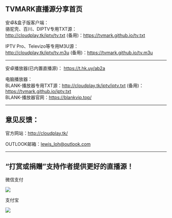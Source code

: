 TVMARK直播源分享首页
------------------------------------------------------------------------------------------------------------------------------------
安卓&盒子版客户端：                                
骆驼壳、百川、DIPTV专用TXT源：                        
http://cloudplay.tk/iptv/tv.txt (备用)：https://tvmark.github.io/tv.txt                                    

IPTV Pro、Televizo等专用M3U源：                               
http://cloudplay.tk/iptv/tv.m3u (备用)：https://tvmark.github.io/tv.m3u

-------------------------------------------------------------------------------
安卓播放器(已内置直播源)： https://t.hk.uy/ab2a

电脑播放器：                                
BLANK-播放器专用TXT源：http://cloudplay.tk/iptv/iptv.txt (备用)：https://tvmark.github.io/iptv.txt                                    
BLANK-播放器官网：https://blankvip.top/                                                                               


------------------------------------------------------------------------------------------------------------------------------------
                                        

意见反馈：
-------------
官方网站：http://cloudplay.tk/

OUTLOOK邮箱：lewis_loh@outlook.com

------------------------------------------------------------------------------------------------------------------------------------

“打赏或捐赠”支持作者提供更好的直播源！
------------------------------------------------------------------------------------------------------------------------------------
微信支付

<a href="https://sm.ms/image/PuldvBjEXVKr9Ut" target="_blank"><img src="https://i.loli.net/2021/01/02/PuldvBjEXVKr9Ut.png" ></a>

支付宝

<a href="https://sm.ms/image/yTza8hHsGjYdxBo" target="_blank"><img src="https://i.loli.net/2021/04/12/yTza8hHsGjYdxBo.jpg" /></a>
